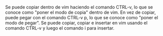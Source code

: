 Se puede copiar dentro de vim haciendo el comando CTRL-v, lo que se conoce como
"poner el modo de copia" dentro de vim. En vez de copiar, puede pegar con el
comando CTRL-v p, lo que se conoce como "poner el modo de pegar". Se puede
copiar, copiar e insertar en vim usando el comando CTRL-v y luego el comando i
para insertar.